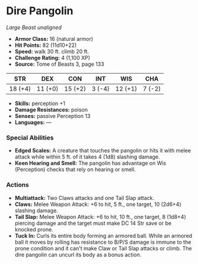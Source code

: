 # Dire Pangolin

*Large* *Beast* *unaligned*

- **Armor Class:** 16 (natural armor)
- **Hit Points:** 82 (11d10+22)
- **Speed:** walk 30 ft. climb 20 ft.
- **Challenge Rating:** 4 (1,100 XP)
- **Source:** Tome of Beasts 3, page 133

| STR | DEX | CON | INT | WIS | CHA |
| --- | --- | --- | --- | --- | --- |
| 18 (+4) | 11 (+0) | 15 (+2) | 3 (-4) | 12 (+1) | 7 (-2) |

- **Skills:** perception +1
- **Damage Resistances:** poison
- **Senses:** passive Perception 13
- **Languages:** —

### Special Abilities

- **Edged Scales:** A creature that touches the pangolin or hits it with melee attack while within 5 ft. of it takes 4 (1d8) slashing damage.
- **Keen Hearing and Smell:** The pangolin has advantage on Wis (Perception) checks that rely on hearing or smell.

### Actions

- **Multiattack:** Two Claws attacks and one Tail Slap attack.
- **Claws:** Melee Weapon Attack: +6 to hit, 5 ft., one target, 10 (2d6+4) slashing damage.
- **Tail Slap:** Melee Weapon Attack: +6 to hit, 10 ft., one target, 8 (1d8+4) piercing damage and the target must make DC 14 Str save or be knocked prone.
- **Tuck In:** Curls its entire body forming an armored ball. While an armored ball it moves by rolling has resistance to B/P/S damage is immune to the prone condition and it can't make Claw or Tail Slap attacks or climb. The dire pangolin can uncurl its body as a bonus action.



